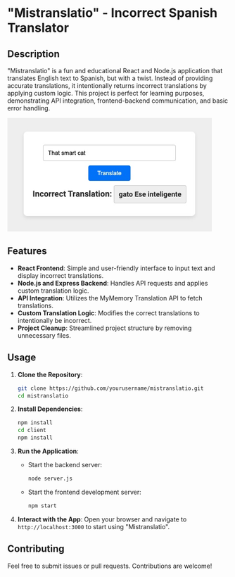 # "Mistranslatio" - Incorrect Spanish Translator

## Description

"Mistranslatio" is a fun and educational React and Node.js application that translates English text to Spanish, but with a twist. Instead of providing accurate translations, it intentionally returns incorrect translations by applying custom logic. This project is perfect for learning purposes, demonstrating API integration, frontend-backend communication, and basic error handling.

![mistranslatio.jpg](./client/public/images/mistranslatio.jpg)

## Features

- **React Frontend**: Simple and user-friendly interface to input text and display incorrect translations.
- **Node.js and Express Backend**: Handles API requests and applies custom translation logic.
- **API Integration**: Utilizes the MyMemory Translation API to fetch translations.
- **Custom Translation Logic**: Modifies the correct translations to intentionally be incorrect.
- **Project Cleanup**: Streamlined project structure by removing unnecessary files.

## Usage

1. **Clone the Repository**:

   ```sh
   git clone https://github.com/yourusername/mistranslatio.git
   cd mistranslatio
   ```

2. **Install Dependencies**:

   ```sh
   npm install
   cd client
   npm install
   ```

3. **Run the Application**:

   - Start the backend server:
     ```sh
     node server.js
     ```
   - Start the frontend development server:
     ```sh
     npm start
     ```

4. **Interact with the App**: Open your browser and navigate to `http://localhost:3000` to start using "Mistranslatio".

## Contributing

Feel free to submit issues or pull requests. Contributions are welcome!
